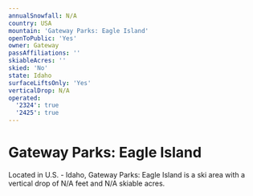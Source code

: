 ```yaml
---
annualSnowfall: N/A
country: USA
mountain: 'Gateway Parks: Eagle Island'
openToPublic: 'Yes'
owner: Gateway
passAffiliations: ''
skiableAcres: ''
skied: 'No'
state: Idaho
surfaceLiftsOnly: 'Yes'
verticalDrop: N/A
operated:
  '2324': true
  '2425': true
---
```



# Gateway Parks: Eagle Island

Located in U.S. - Idaho, Gateway Parks: Eagle Island is a ski area with a vertical drop of N/A feet and N/A skiable acres.
